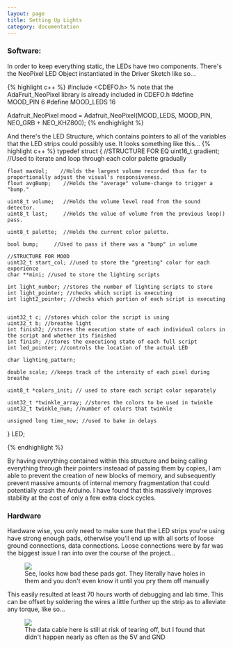 ```yaml
---
layout: page
title: Setting Up Lights
category: documentation
---
```


### Software:

In order to keep everything static, the LEDs have two components. There's the NeoPixel LED Object instantiated in the Driver Sketch like so...

{% highlight c++ %}
#include <CDEFO.h> % note that the AdaFruit_NeoPixel library is already included in CDEFO.h
#define MOOD_PIN  6
#define MOOD_LEDS 16

Adafruit_NeoPixel mood = Adafruit_NeoPixel(MOOD_LEDS, MOOD_PIN, NEO_GRB + NEO_KHZ800);
{% endhighlight %}

And there's the LED Structure, which contains pointers to all of the variables that the LED strips could possibly use. It looks something like this...
{% highlight c++ %}
typedef struct {
	//STRUCTURE FOR EQ
	uint16_t gradient; //Used to iterate and loop through each color palette gradually

	float maxVol;    //Holds the largest volume recorded thus far to proportionally adjust the visual's responsiveness.
	float avgBump;    //Holds the "average" volume-change to trigger a "bump."

	uint8_t volume;   //Holds the volume level read from the sound detector.
	uint8_t last;     //Holds the value of volume from the previous loop() pass.

	uint8_t palette;  //Holds the current color palette.

	bool bump;     //Used to pass if there was a "bump" in volume

	//STRUCTURE FOR MOOD
	uint32_t start_col; //used to store the "greeting" color for each experience
	char **mini; //used to store the lighting scripts

	int light_number; //stores the number of lighting scripts to store
	int light_pointer; //checks which script is executing
	int light2_pointer; //checks which portion of each script is executing


	uint32_t c; //stores which color the script is using
	uint32_t b; //breathe light
	int finish2; //stores the execution state of each individual colors in the script and whether its finished
	int finish; //stores the executiong state of each full script
	int led_pointer; //controls the location of the actual LED

	char lighting_pattern;

	double scale; //keeps track of the intensity of each pixel during breathe

	uint8_t *colors_init; // used to store each script color separately

	uint32_t *twinkle_array; //stores the colors to be used in twinkle
	uint32_t twinkle_num; //number of colors that twinkle

	unsigned long time_now; //used to bake in delays
} LED;

{% endhighlight %}

By having everything contained within this structure and being calling everything through their pointers insteaad of passing them by copies,
I am able to prevent the creation of new blocks of memory, 
and subsequently prevent massive amounts of internal memory fragmentation that could potentially crash the Arduino.
I have found that this massively improves stability at the cost of only a few extra clock cycles.

### Hardware

Hardware wise, you only need to make sure that the LED strips you're using have strong enough pads,
otherwise you'll end up with all sorts of loose ground connections, data connections.
Loose connections were by far was the biggest issue I ran into over the course of the project...

<figure>
        <img src="{{ site.baseurl }}/_assets/images/badpads.jpg"/>
        <figcaption>See, looks how bad these pads got. They literally have holes in them and you don't even know it until you pry them off manually</figcaption>
</figure>

This easily resulted at least 70 hours worth of debugging and lab time. This can be offset by soldering the wires a little further up the strip as to alleviate any torque, like so...

<figure>
        <img src="{{ site.baseurl }}/_assets/images/goodpads.jpg"/>
        <figcaption>The data cable here is still at risk of tearing off, but I found that didn't happen nearly as often as the 5V and GND</figcaption>
</figure>

